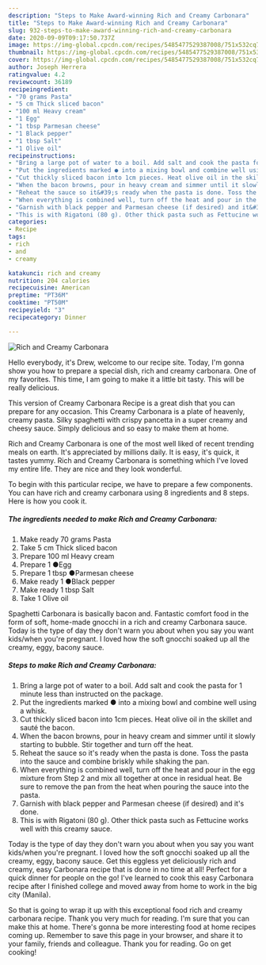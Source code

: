 ```yaml
---
description: "Steps to Make Award-winning Rich and Creamy Carbonara"
title: "Steps to Make Award-winning Rich and Creamy Carbonara"
slug: 932-steps-to-make-award-winning-rich-and-creamy-carbonara
date: 2020-09-09T09:17:50.737Z
image: https://img-global.cpcdn.com/recipes/5485477529387008/751x532cq70/rich-and-creamy-carbonara-recipe-main-photo.jpg
thumbnail: https://img-global.cpcdn.com/recipes/5485477529387008/751x532cq70/rich-and-creamy-carbonara-recipe-main-photo.jpg
cover: https://img-global.cpcdn.com/recipes/5485477529387008/751x532cq70/rich-and-creamy-carbonara-recipe-main-photo.jpg
author: Joseph Herrera
ratingvalue: 4.2
reviewcount: 36189
recipeingredient:
- "70 grams Pasta"
- "5 cm Thick sliced bacon"
- "100 ml Heavy cream"
- "1 Egg"
- "1 tbsp Parmesan cheese"
- "1 Black pepper"
- "1 tbsp Salt"
- "1 Olive oil"
recipeinstructions:
- "Bring a large pot of water to a boil. Add salt and cook the pasta for 1 minute less than instructed on the package."
- "Put the ingredients marked ● into a mixing bowl and combine well using a whisk."
- "Cut thickly sliced bacon into 1cm pieces. Heat olive oil in the skillet and sauté the bacon."
- "When the bacon browns, pour in heavy cream and simmer until it slowly starting to bubble. Stir together and turn off the heat."
- "Reheat the sauce so it&#39;s ready when the pasta is done. Toss the pasta into the sauce and combine briskly while shaking the pan."
- "When everything is combined well, turn off the heat and pour in the egg mixture from Step 2 and mix all together at once in residual heat. Be sure to remove the pan from the heat when pouring the sauce into the pasta."
- "Garnish with black pepper and Parmesan cheese (if desired) and it&#39;s done."
- "This is with Rigatoni (80 g). Other thick pasta such as Fettucine works well with this creamy sauce."
categories:
- Recipe
tags:
- rich
- and
- creamy

katakunci: rich and creamy 
nutrition: 204 calories
recipecuisine: American
preptime: "PT36M"
cooktime: "PT50M"
recipeyield: "3"
recipecategory: Dinner

---
```



![Rich and Creamy Carbonara](https://img-global.cpcdn.com/recipes/5485477529387008/751x532cq70/rich-and-creamy-carbonara-recipe-main-photo.jpg)

Hello everybody, it's Drew, welcome to our recipe site. Today, I'm gonna show you how to prepare a special dish, rich and creamy carbonara. One of my favorites. This time, I am going to make it a little bit tasty. This will be really delicious.

This version of Creamy Carbonara Recipe is a great dish that you can prepare for any occasion. This Creamy Carbonara is a plate of heavenly, creamy pasta. Silky spaghetti with crispy pancetta in a super creamy and cheesy sauce. Simply delicious and so easy to make them at home.

Rich and Creamy Carbonara is one of the most well liked of recent trending meals on earth. It's appreciated by millions daily. It is easy, it's quick, it tastes yummy. Rich and Creamy Carbonara is something which I've loved my entire life. They are nice and they look wonderful.


To begin with this particular recipe, we have to prepare a few components. You can have rich and creamy carbonara using 8 ingredients and 8 steps. Here is how you cook it.

<!--inarticleads1-->

##### The ingredients needed to make Rich and Creamy Carbonara:

1. Make ready 70 grams Pasta
1. Take 5 cm Thick sliced bacon
1. Prepare 100 ml Heavy cream
1. Prepare 1 ●Egg
1. Prepare 1 tbsp ●Parmesan cheese
1. Make ready 1 ●Black pepper
1. Make ready 1 tbsp Salt
1. Take 1 Olive oil


Spaghetti Carbonara is basically bacon and. Fantastic comfort food in the form of soft, home-made gnocchi in a rich and creamy Carbonara sauce. Today is the type of day they don&#39;t warn you about when you say you want kids/when you&#39;re pregnant. I loved how the soft gnocchi soaked up all the creamy, eggy, bacony sauce. 

<!--inarticleads2-->

##### Steps to make Rich and Creamy Carbonara:

1. Bring a large pot of water to a boil. Add salt and cook the pasta for 1 minute less than instructed on the package.
1. Put the ingredients marked ● into a mixing bowl and combine well using a whisk.
1. Cut thickly sliced bacon into 1cm pieces. Heat olive oil in the skillet and sauté the bacon.
1. When the bacon browns, pour in heavy cream and simmer until it slowly starting to bubble. Stir together and turn off the heat.
1. Reheat the sauce so it&#39;s ready when the pasta is done. Toss the pasta into the sauce and combine briskly while shaking the pan.
1. When everything is combined well, turn off the heat and pour in the egg mixture from Step 2 and mix all together at once in residual heat. Be sure to remove the pan from the heat when pouring the sauce into the pasta.
1. Garnish with black pepper and Parmesan cheese (if desired) and it&#39;s done.
1. This is with Rigatoni (80 g). Other thick pasta such as Fettucine works well with this creamy sauce.


Today is the type of day they don&#39;t warn you about when you say you want kids/when you&#39;re pregnant. I loved how the soft gnocchi soaked up all the creamy, eggy, bacony sauce. Get this eggless yet deliciously rich and creamy, easy Carbonara recipe that is done in no time at all! Perfect for a quick dinner for people on the go! I&#39;ve learned to cook this easy Carbonara recipe after I finished college and moved away from home to work in the big city (Manila). 

So that is going to wrap it up with this exceptional food rich and creamy carbonara recipe. Thank you very much for reading. I'm sure that you can make this at home. There's gonna be more interesting food at home recipes coming up. Remember to save this page in your browser, and share it to your family, friends and colleague. Thank you for reading. Go on get cooking!
